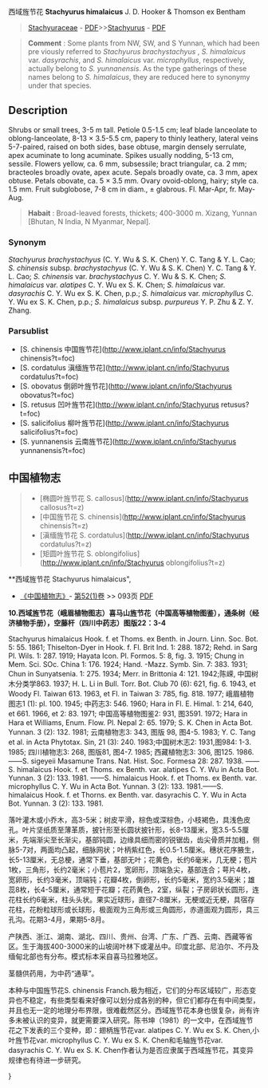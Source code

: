 西域旌节花 **Stachyurus himalaicus** J. D. Hooker & Thomson ex Bentham

> [Stachyuraceae](http://www.iplant.cn/info/Stachyuraceae?t=foc) - [PDF](http://www.iplant.cn/foc/pdf/Stachyuraceae.pdf)>>[Stachyurus](http://www.iplant.cn/info/Stachyurus?t=foc) - [PDF](http://www.iplant.cn/foc/pdf/Stachyurus.pdf)

> **Comment** : 
> Some plants from NW, SW, and S Yunnan, which had been pre viously referred to *Stachyurus brachystachyus* , *S. himalaicus* var. *dasyrachis*, and *S. himalaicus* var. *microphyllus*, respectively, actually belong to *S. yunnanensis*. As the type gatherings of these names belong to *S. himalaicus*, they are reduced here to synonymy under that species.

## Description

Shrubs or small trees, 3-5 m tall. Petiole 0.5-1.5 cm; leaf blade lanceolate to oblong-lanceolate, 8-13 × 3.5-5.5 cm, papery to thinly leathery, lateral veins 5-7-paired, raised on both sides, base obtuse, margin densely serrulate, apex acuminate to long acuminate. Spikes usually nodding, 5-13 cm, sessile. Flowers yellow, ca. 6 mm, subsessile; bract triangular, ca. 2 mm; bracteoles broadly ovate, apex acute. Sepals broadly ovate, ca. 3 mm, apex obtuse. Petals obovate, ca. 5 × 3.5 mm. Ovary ovoid-oblong, hairy; style ca. 1.5 mm. Fruit subglobose, 7-8 cm in diam., ± glabrous. Fl. Mar-Apr, fr. May-Aug.

> **Habait** : 
> Broad-leaved forests, thickets; 400-3000 m. Xizang, Yunnan [Bhutan, N India, N Myanmar, Nepal].

### Synonym
*Stachyurus brachystachyus* (C. Y. Wu & S. K. Chen) Y. C. Tang & Y. L. Cao; *S. chinensis* subsp. *brachystachyus* (C. Y. Wu & S. K. Chen) Y. C. Tang & Y. L. Cao; *S. chinensis* var. *brachystachyus* C. Y. Wu & S. K. Chen; *S. himalaicus* var. *alatipes* C. Y. Wu ex S. K. Chen; *S. himalaicus* var. *dasyrachis* C. Y. Wu ex S. K. Chen, p.p.; *S. himalaicus* var. *microphyllus* C. Y. Wu ex S. K. Chen, p.p.; *S. himalaicus* subsp. *purpureus* Y. P. Zhu & Z. Y. Zhang.

### Parsublist

* [S.  chinensis  中国旌节花](http://www.iplant.cn/info/Stachyurus chinensis?t=foc)
* [S.  cordatulus  滇缅旌节花](http://www.iplant.cn/info/Stachyurus cordatulus?t=foc)
* [S.  obovatus  倒卵叶旌节花](http://www.iplant.cn/info/Stachyurus obovatus?t=foc)
* [S.  retusus  凹叶旌节花](http://www.iplant.cn/info/Stachyurus retusus?t=foc)
* [S.  salicifolius  柳叶旌节花](http://www.iplant.cn/info/Stachyurus salicifolius?t=foc)
* [S.  yunnanensis  云南旌节花](http://www.iplant.cn/info/Stachyurus yunnanensis?t=foc)

## 中国植物志

> * [椭圆叶旌节花  S.  callosus](http://www.iplant.cn/info/Stachyurus callosus?t=z)
> * [中国旌节花  S.  chinensis](http://www.iplant.cn/info/Stachyurus chinensis?t=z)
> * [滇缅旌节花  S.  cordatulus](http://www.iplant.cn/info/Stachyurus cordatulus?t=z)
> * [矩圆叶旌节花  S.  oblongifolius](http://www.iplant.cn/info/Stachyurus oblongifolius?t=z)

**西域旌节花 Stachyurus himalaicus",

* [《中国植物志》](http://www.iplant.cn/frps)- [第52(1)卷](http://www.iplant.cn/frps/vol/52(1)) >> 093页 [PDF](http://www.iplant.cn/frps/pdf/52(1)/093b.PDF)

**10.西域旌节花（峨眉植物图志）喜马山旌节花（中国高等植物图鉴），通条树（经济植物手册），空藤杆（四川中药志）图版22：3-4**

Stachyurus himalaicus Hook. f. et Thoms. ex Benth. in Journ. Linn. Soc. Bot. 5: 55. 1861; Thiselton-Dyer in Hook. f. Fl. Brit Ind. 1: 288. 1872; Rehd. in Sarg Pl. Wils. 1: 287. 1919; Hayata Icon. Pl. Formos. 5: 8, fig. 3. 1915; Chung in Mem. Sci. SOc. China 1: 176. 1924; Hand. -Mazz. Symb. Sin. 7: 383. 1931; Chun in Sunyatsenia. 1: 275. 1934; Merr. in Brittonia 4: 121. 1942;陈嵘, 中国树木分类学863. 1937; H. L. Li in Bull. Torr. Bot. Club 70 (6): 621, fig. 6. 1943, et Woody Fl. Taiwan 613. 1963, et Fl. in Taiwan 3: 785, fig. 818. 1977; 峨眉植物图志1 (1): pl. 100. 1945; 中药志3: 546. 1960; Hara in Fl. E. Himal. 1: 214, 640, et 661. 1966, et 2: 83. 1971; 中国高等植物图鉴2: 931, 图3591. 1972; Hara in Hara et Williams, Enum. Flow. Pl. Nepal 2: 65. 1979; S. K. Chen in Acta Bot. Yunnan. 3 (2): 132. 1981; 云南植物志3: 343, 图版 98, 图4-5. 1983; Y. C. Tang et al. in Acta Phytotax. Sin, 21 (3): 240. 1983;中国树木志2: 1931,图984: 1-3. 1985; 四川植物志3: 268, 图版81, 图4-7. 1985; 西藏植物志3: 306, 图125. 1986. ——S. sigeyeii Masamune Trans. Nat. Hist. Soc. Formesa 28: 287. 1938. ——S. himalaicus Hook. f. et Thoms. ex Benth. var. alatipes C. Y. Wu in Acta Bot. Yunnan. 3 (2): 133. 1981. ——S. himalaicus Hook. f. et Thoms. ex Benth. var. microphyllus C. Y. Wu in Acta Bot. Yunnan. 3 (2): 133. 1981.——S. himalaicus Hook. f. et Thorns. ex Benth. var. dasyrachis C. Y. Wu in Acta Bot. Yunnan. 3 (2): 133. 1981.

落叶灌木或小乔木，高3-5米；树皮平滑，棕色或深棕色，小枝褐色，具浅色皮孔。叶片坚纸质至薄革质，披针形至长圆状披针形，长8-13厘米，宽3.5-5.5厘米，先端渐尖至长渐尖，基部钝圆，边缘具细而密的锐锯齿，齿尖骨质并加粗，侧脉5-7对，两面均凸起，细脉网状；叶柄紫红色，长0.5-1.5厘米。穗状花序腋生，长5-13厘米，无总梗，通常下垂，基部无叶；花黄色，长约6毫米，几无梗；苞片1枚，三角形，长约2毫米；小苞片2，宽卵形，顶端急尖，基部连合；萼片4枚，宽卵形，长约3毫米，顶端钝；花瓣4枚，倒卵形，长约5毫米，宽约3.5毫米；雄蕊8枚，长4-5厘米，通常短于花瓣；花药黄色，2室，纵裂；子房卵状长圆形，连花柱长约6毫米，柱头头状。果实近球形，直径7-8厘米，无梗或近无梗，具宿存花柱，花粉粒球形或长球形，极面观为三角形或三角圆形，赤道面观为圆形，具三孔沟。花期3-4月，果期5-8月。

产陕西、浙江、湖南、湖北、四川、贵州、台湾、广东、广西、云南、西藏等省区。生于海拔400-3000米的山坡阔叶林下或灌丛中。印度北部、尼泊尔、不丹及缅甸北部也有分布。模式标本采自喜马拉雅地区。

茎髓供药用，为中药“通草”。

本种与中国旌节花S. chinensis Franch.极为相近，它们的分布区域较广，形态变异也不稳定，有些类型看来好像可以划分成各别的种，但它们都存在有中间类型，并且也无一定的地理分布界限，很难截然区分。西域旌节花本身也很复杂，尚有许多未被认识的变异，就更需要深入研究。陈书坤（1981）的一文中，在西域旌节花之下发表的三个变种，即：翅柄旌节花var. alatipes C. Y. Wu ex S. K. Chen,小叶旌节花var. microphyllus C. Y. Wu ex S. K. Chen和毛轴旌节花var. dasyrachis C. Y. Wu ex S. K. Chen作者认为是否应隶属于西域旌节花，其变异规律也有待进一步研究。

}